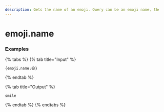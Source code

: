 ```yaml
---
description: Gets the name of an emoji. Query can be an emoji name, the emoji itself or a keyword.
---
```


# emoji.name <query>

### Examples

{% tabs %}
{% tab title="Input" %}
```text
{emoji.name;😄}
```
{% endtab %}

{% tab title="Output" %}
```text
smile
```
{% endtab %}
{% endtabs %}